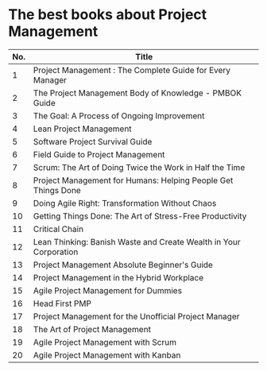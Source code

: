 # The best books about Project Management

| No. | Title |
|-----|-------|
|1| Project Management : The Complete Guide for Every Manager |
|2| The Project Management Body of Knowledge - PMBOK Guide |
|3| The Goal: A Process of Ongoing Improvement |
|4| Lean Project Management |
|5| Software Project Survival Guide |
|6| Field Guide to Project Management |
|7| Scrum: The Art of Doing Twice the Work in Half the Time |
|8| Project Management for Humans: Helping People Get Things Done |
|9| Doing Agile Right: Transformation Without Chaos |
|10| Getting Things Done: The Art of Stress-Free Productivity |
|11| Critical Chain |
|12| Lean Thinking: Banish Waste and Create Wealth in Your Corporation |
|13| Project Management Absolute Beginner's Guide |
|14| Project Management in the Hybrid Workplace |
|15| Agile Project Management for Dummies |
|16| Head First PMP |
|17| Project Management for the Unofficial Project Manager |
|18| The Art of Project Management |
|19| Agile Project Management with Scrum |
|20| Agile Project Management with Kanban |
